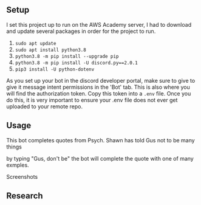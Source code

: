 ## Setup

I set this project up to run on the AWS Academy server, I had to download and update several packages in order for the project to run.

1. `sudo apt update`
2. `sudo apt install python3.8`
3. `python3.8 -m pip install --upgrade pip`
4. `python3.8 -m pip install -U discord.py==2.0.1`
5. `pip3 install -U python-dotenv`

As you set up your bot in the discord developer portal, make sure to give to give it message intent permissions in the 'Bot' tab. This is also where you will find the authorization token. Copy this token into a `.env` file. Once you do this, it is very important to ensure your .env file does not ever get uploaded to your remote repo.

## Usage

This bot completes quotes from Psych. Shawn has told Gus not to be many things

by typing "Gus, don't be" the bot will complete the quote with one of many exmples.

Screenshots

## Research